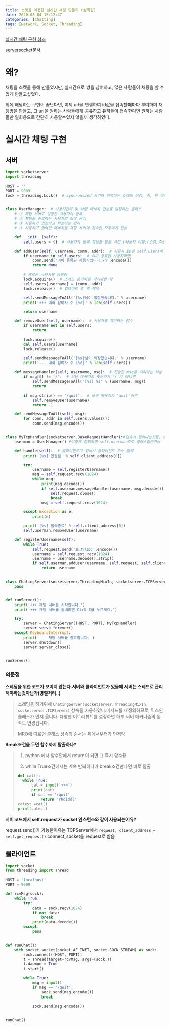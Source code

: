 ```yaml
---
title: 소켓을 이용한 실시간 채팅 만들기 (심화편)
date: 2020-08-04 15:12:47
categories: [Chatting]
tags: [Network, Socket, Threading]
---
```


[실시간 채팅 구현 참조](https://lidron.tistory.com/44)

[serversocket문서](https://python.flowdas.com/library/socketserver.html)

# 왜?

채팅을 소켓을 통해 만들었지만, 실시간으로 방을 참여하고, 많은 사람들이 채팅을 할 수있게 만들고싶었다.

위에 해당하는 구현이 끝난다면, 이제 url을 연결하여 id값을 접속할때마다 부여하며 채팅방을 만들고, 그 url을 원하는 사람들에게 공유하고 유저들이 접속한다면 원하는 사람들만 일회용으로 간단히 사용할수있지 않을까 생각하였다.

# 실시간 채팅 구현

## 서버

```python
import socketserver
import threading

HOST = ''
PORT = 9009
lock = threading.Lock()  # syncronized 동기화 진행하는 스레드 생성, 즉, 단 하나의 프로세스나, 스레드만 접근해서 데이터를 수정함!


class UserManager:  # 사용자관리 및 채팅 메세지 전송을 담당하는 클래스
    # ① 채팅 서버로 입장한 사용자의 등록
    # ② 채팅을 종료하는 사용자의 퇴장 관리
    # ③ 사용자가 입장하고 퇴장하는 관리
    # ④ 사용자가 입력한 메세지를 채팅 서버에 접속한 모두에게 전송

    def __init__(self):
        self.users = {}  # 사용자의 등록 정보를 담을 사전 {사용자 이름:(소켓,주소),...}

    def addUser(self, username, conn, addr):  # 사용자 ID를 self.users에 추가하는 함수
        if username in self.users:  # 이미 등록된 사용자라면
            conn.send('이미 등록된 사용자입니다.\n'.encode())
            return None

        # 새로운 사용자를 등록함
        lock.acquire()  # 스레드 동기화를 막기위한 락
        self.users[username] = (conn, addr)
        lock.release()  # 업데이트 후 락 해제

        self.sendMessageToAll('[%s]님이 입장했습니다.' % username)
        print('+++ 대화 참여자 수 [%d]' % len(self.users))

        return username

    def removeUser(self, username):  # 사용자를 제거하는 함수
        if username not in self.users:
            return

        lock.acquire()
        del self.users[username]
        lock.release()

        self.sendMessageToAll('[%s]님이 퇴장했습니다.' % username)
        print('--- 대화 참여자 수 [%d]' % len(self.users))

    def messageHandler(self, username, msg):  # 전송한 msg를 처리하는 부분
        if msg[0] != '/':  # 보낸 메세지의 첫문자가 '/'가 아니면
            self.sendMessageToAll('[%s] %s' % (username, msg))
            return

        if msg.strip() == '/quit':  # 보낸 메세지가 'quit'이면
            self.removeUser(username)
            return -1

    def sendMessageToAll(self, msg):
        for conn, addr in self.users.values():
            conn.send(msg.encode())


class MyTcpHandler(socketserver.BaseRequestHandler):#접속시 일어나는것들, self.request로 socket instance접근가능
    userman = UserManager() #이렇게 정의하면 self.userman으로 클래스접근가능

    def handle(self):  # 클라이언트가 접속시 클라이언트 주소 출력
        print('[%s] 연결됨' % self.client_address[0])

        try:
            username = self.registerUsername()
            msg = self.request.recv(1024)
            while msg:
                print(msg.decode())
                if self.userman.messageHandler(username, msg.decode()) == -1:
                    self.request.close()
                    break
                msg = self.request.recv(1024)

        except Exception as e:
            print(e)

        print('[%s] 접속종료' % self.client_address[0])
        self.userman.removeUser(username)

    def registerUsername(self):
        while True:
            self.request.send('로그인ID:'.encode())
            username = self.request.recv(1024)
            username = username.decode().strip()
            if self.userman.addUser(username, self.request, self.client_address):
                return username


class ChatingServer(socketserver.ThreadingMixIn, socketserver.TCPServer):
    pass


def runServer():
    print('+++ 채팅 서버를 시작합니다.')
    print('+++ 채텅 서버를 끝내려면 Ctrl-C를 누르세요.')

    try:
        server = ChatingServer((HOST, PORT), MyTcpHandler)
        server.serve_forever()
    except KeyboardInterrupt:
        print('--- 채팅 서버를 종료합니다.')
        server.shutdown()
        server.server_close()


runServer()
```

### 의문점

__스레딩을 위한 코드가 보이지 않는다.서버와 클라이언트가 있을때 서버는 스레드로 관리해야하는것아닌가(병렬처리..)__

> 스레딩을 하기위해 `ChatingServer(socketserver.ThreadingMixIn, socketserver.TCPServer)` 상속을 사용하였다.메서드를 재정의하므로, 믹스인 클래스가 먼저 옵니다. 다양한 어트리뷰트를 설정하면 하부 서버 메커니즘의 동작도 변경됩니다.
>
> MRO에 따르면 클래스 상속의 순서는 뒤에서부터가 먼저임

__Break조건을 두면 함수까지 탈출하나?__

>1. python 에서 함수안에서 return이 되면 그 즉시 함수끝
>
>2. while True조건에서는 계속 반복하다가 break조건만나면 바로 탈출
>
>   ```python
> def cat():
>     while True:
>         cat = input('>>>')
>         print(cat)
>         if cat == '/quit':
>             return "rhdiddl"
> catest =cat()
> print(catest)
>   ```
> 

__서버 코드에서 self.request가  socket 인스턴스와 같이 사용되는이유?__

request.send()가 가능한이유는 TCPServer에서 `request, client_address = self.get_request()` connect_socket을 request로 받음

## 클라이언트

```python
import socket
from threading import Thread

HOST = 'localhost'
PORT = 9009

def rcvMsg(sock):
    while True:
        try:
            data = sock.recv(1024)
            if not data:
                break
            print(data.decode())
        except:
            pass


def runChat():
    with socket.socket(socket.AF_INET, socket.SOCK_STREAM) as sock:
        sock.connect((HOST, PORT))
        t = Thread(target=rcvMsg, args=(sock,))
        t.daemon = True
        t.start()

        while True:
            msg = input()
            if msg == '/quit':
                sock.send(msg.encode())
                break

            sock.send(msg.encode())
            
            
runChat()
```

